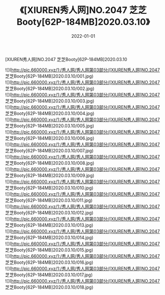 ﻿---
layout: post
title:  《[XIUREN秀人网]NO.2047 芝芝Booty[62P-184MB]2020.03.10》
date:   2022-01-01
img: http://pic.660000.xyz/1:/秀人网/秀人网第03部分/[XIUREN秀人网]NO.2047 芝芝Booty[62P-184MB]2020.03.10/000.jpg
categories: [美女, 清纯, 唯美]
---

[XIUREN秀人网]NO.2047 芝芝Booty[62P-184MB]2020.03.10

 ![](http://pic.660000.xyz/1:/秀人网/秀人网第03部分/[XIUREN秀人网]NO.2047 芝芝Booty[62P-184MB]2020.03.10/001.jpg) <br>![](http://pic.660000.xyz/1:/秀人网/秀人网第03部分/[XIUREN秀人网]NO.2047 芝芝Booty[62P-184MB]2020.03.10/002.jpg) <br>![](http://pic.660000.xyz/1:/秀人网/秀人网第03部分/[XIUREN秀人网]NO.2047 芝芝Booty[62P-184MB]2020.03.10/003.jpg) <br>![](http://pic.660000.xyz/1:/秀人网/秀人网第03部分/[XIUREN秀人网]NO.2047 芝芝Booty[62P-184MB]2020.03.10/004.jpg) <br>![](http://pic.660000.xyz/1:/秀人网/秀人网第03部分/[XIUREN秀人网]NO.2047 芝芝Booty[62P-184MB]2020.03.10/005.jpg) <br>![](http://pic.660000.xyz/1:/秀人网/秀人网第03部分/[XIUREN秀人网]NO.2047 芝芝Booty[62P-184MB]2020.03.10/006.jpg) <br>![](http://pic.660000.xyz/1:/秀人网/秀人网第03部分/[XIUREN秀人网]NO.2047 芝芝Booty[62P-184MB]2020.03.10/007.jpg) <br>![](http://pic.660000.xyz/1:/秀人网/秀人网第03部分/[XIUREN秀人网]NO.2047 芝芝Booty[62P-184MB]2020.03.10/008.jpg) <br>![](http://pic.660000.xyz/1:/秀人网/秀人网第03部分/[XIUREN秀人网]NO.2047 芝芝Booty[62P-184MB]2020.03.10/009.jpg) <br>![](http://pic.660000.xyz/1:/秀人网/秀人网第03部分/[XIUREN秀人网]NO.2047 芝芝Booty[62P-184MB]2020.03.10/010.jpg) <br>![](http://pic.660000.xyz/1:/秀人网/秀人网第03部分/[XIUREN秀人网]NO.2047 芝芝Booty[62P-184MB]2020.03.10/011.jpg) <br>![](http://pic.660000.xyz/1:/秀人网/秀人网第03部分/[XIUREN秀人网]NO.2047 芝芝Booty[62P-184MB]2020.03.10/012.jpg) <br>![](http://pic.660000.xyz/1:/秀人网/秀人网第03部分/[XIUREN秀人网]NO.2047 芝芝Booty[62P-184MB]2020.03.10/013.jpg) <br>![](http://pic.660000.xyz/1:/秀人网/秀人网第03部分/[XIUREN秀人网]NO.2047 芝芝Booty[62P-184MB]2020.03.10/014.jpg) <br>![](http://pic.660000.xyz/1:/秀人网/秀人网第03部分/[XIUREN秀人网]NO.2047 芝芝Booty[62P-184MB]2020.03.10/015.jpg) <br>![](http://pic.660000.xyz/1:/秀人网/秀人网第03部分/[XIUREN秀人网]NO.2047 芝芝Booty[62P-184MB]2020.03.10/016.jpg) <br>![](http://pic.660000.xyz/1:/秀人网/秀人网第03部分/[XIUREN秀人网]NO.2047 芝芝Booty[62P-184MB]2020.03.10/017.jpg) <br>![](http://pic.660000.xyz/1:/秀人网/秀人网第03部分/[XIUREN秀人网]NO.2047 芝芝Booty[62P-184MB]2020.03.10/018.jpg) <br>